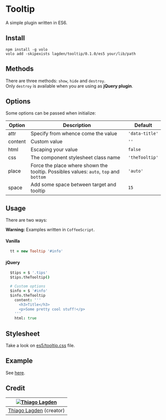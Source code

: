 Tooltip
=======

A simple plugin written in ES6.

## Install

```shell
npm install -g volo
volo add -skipexists lagden/tooltip/0.1.0/es5 your/lib/path
```

## Methods

There are three methods: `show`, `hide` and `destroy`.  
Only `destroy` is available when you are using as **jQuery plugin**.

## Options

Some options can be passed when initialize:

| Option | Description | Default |
| --- | --- | --- |
| attr | Specify from whence come the value | `'data-title'` |
| content | Custom value | `''` |
| html | Escaping your value | `false` |
| css | The component stylesheet class name | `'theTooltip'` |
| place | Force the place where shown the tooltip. Possibles values: `auto`, `top` and `bottom` | `'auto'` |
| space | Add some space between target and tooltip | `15` |

## Usage

There are two ways:

**Warning:**
Examples written in `CoffeeScript`.

#### Vanilla

```coffeescript
  tt = new Tooltip '#info'
```

#### jQuery

```coffeescript
  $tips = $ '.tips'
  $tips.theTooltip()

  # Custom options
  $info = $ '#info'
  $info.theTooltip
    content: '''
      <h3>Title</h3>
      <p>Some pretty cool stuff!</p>
    '''
    html: true
```

## Stylesheet

Take a look on [es5/tooltip.css](https://github.com/lagden/tooltip/blob/master/es5/tooltip.css) file.

## Example

See [here](http://lagden.github.io/tooltip/).

## Credit

| [![Thiago Lagden](http://gravatar.com/avatar/bfe5ce4cb209f3e4f4584e1f5aa209c6.png?s=144)](http://lagden.in) |
| :-----------: |
| [Thiago Lagden](http://lagden.in) (creator) |
